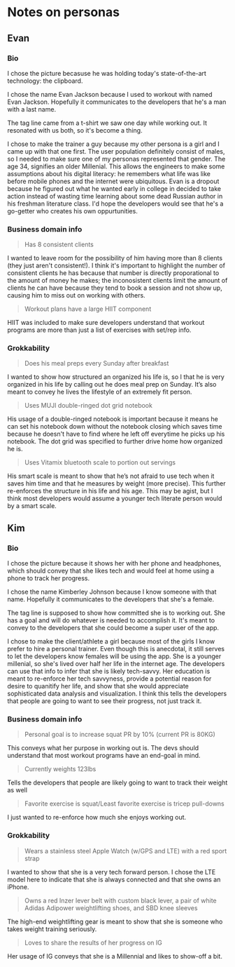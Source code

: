 # Notes on personas

## Evan
### Bio
I chose the picture becasuse he was holding today's state-of-the-art technology: the clipboard.

I chose the name Evan Jackson because I used to workout with named Evan Jackson. Hopefully it communicates to the developers that he's a man with a last name.

The tag line came from a t-shirt we saw one day while working out. It resonated with us both, so it's become a thing.

I chose to make the trainer a guy because my other persona is a girl and I came up with that one first. The user population definitely consist of males, so I needed to make sure one of my personas represented that gender. The age 34, signifies an older Millenial. This allows the engineers to make some assumptions about his digital literacy: he remembers what life was like before mobile phones and the internet were ubiquitous. Evan is a dropout because he figured out what he wanted early in college in decided to take action instead of wasting time learning about some dead Russian author in his freshman literature class. I'd hope the developers would see that he's a go-getter who creates his own oppurtunities.

### Business domain info
> Has 8 consistent clients

I wanted to leave room for the possibility of him having more than 8 clients (they just aren't consistent!). I think it's important to highlight the number of consistent clients he has because that number is directly proporational to the amount of money he makes; the inconosistent clients limit the amount of clients he can have because they tend to book a session and not show up, causing him to miss out on working with others.

> Workout plans have a large HIIT component

HIIT was included to make sure developers understand that workout programs are more than just a list of exercises with set/rep info.

### Grokkability
> Does his meal preps every Sunday after breakfast

I wanted to show how structured an organized his life is, so I  that he is very organized in his life by calling out he does meal prep on Sunday. It’s also meant to convey he lives the lifestyle of an extremely fit person.

> Uses MUJI double-ringed dot grid notebook

His usage of a double-ringed notebook is important because it means he can set his notebook down without the notebook closing which saves time because he doesn't have to find where he left off everytime he picks up his notebook. The dot grid was specified to further drive home how organized he is.

> Uses Vitamix bluetooth scale to portion out servings

His smart scale is meant to show that he’s not afraid to use tech when it saves him time and that he measures by weight (more precise). This further re-enforces the structure in his life and his age. This may be agist, but I think most developers would assume a younger tech literate person would by a smart scale.

## Kim
### Bio
I chose the picture because it shows her with her phone and headphones, which should convey that she likes tech and would feel at home using a phone to track her progress.

I chose the name Kimberley Johnson because I know someone with that name. Hopefully it communicates to the developers that she's a female.

The tag line is supposed to show how committed she is to working out. She has a goal and will do whatever is needed to accomplish it. It's meant to convey to the developers that she could become a super user of the app.

I chose to make the client/athlete a girl because most of the girls I know prefer to hire a personal trainer. Even though this is anecdotal, it still serves to let the developers know females will be using the app. She is a younger millenial, so she's lived over half her life in the internet age. The developers can use that info to infer that she is likely tech-savvy. Her education is meant to re-enforce her tech savvyness, provide a potential reason for desire to quanitify her life,  and show that she would appreciate sophisticated data analysis and visualization. I think this tells the developers that people are going to want to see their progress, not just track it.

### Business domain info
> Personal goal is to increase squat PR by 10% (current PR is 80KG)

This conveys what her purpose in working out is. The devs should understand that most workout programs have an end-goal in mind.

> Currently weights 123lbs

Tells the developers that people are likely going to want to track their weight as well

> Favorite exercise is squat/Least favorite exercise is tricep pull-downs

I just wanted to re-enforce how much she enjoys working out.

### Grokkability
> Wears a stainless steel Apple Watch (w/GPS and LTE) with a red sport strap

I wanted to show that she is a very tech forward person. I chose the LTE model here to indicate that she is always connected and that she owns an iPhone.

> Owns a red Inzer lever belt with custom black lever, a pair of white Adidas Adipower weightlifting shoes, and SBD knee sleeves

The high-end weightlifting gear is meant to show that she is someone who takes weight training seriously.

> Loves to share the results of her progress on IG

Her usage of IG conveys that she is a Millennial and likes to show-off a bit.
